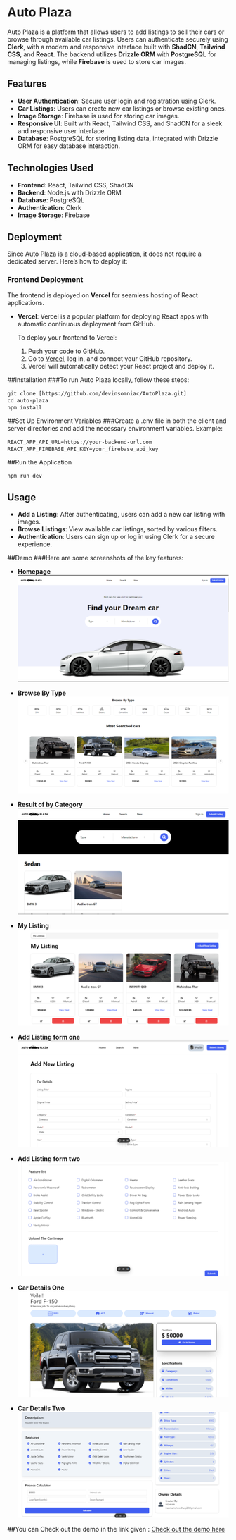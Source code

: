 # Auto Plaza

Auto Plaza is a platform that allows users to add listings to sell their cars or browse through available car listings. Users can authenticate securely using **Clerk**, with a modern and responsive interface built with **ShadCN**, **Tailwind CSS**, and **React**. The backend utilizes **Drizzle ORM** with **PostgreSQL** for managing listings, while **Firebase** is used to store car images.

## Features

- **User Authentication**: Secure user login and registration using Clerk.
- **Car Listings**: Users can create new car listings or browse existing ones.
- **Image Storage**: Firebase is used for storing car images.
- **Responsive UI**: Built with React, Tailwind CSS, and ShadCN for a sleek and responsive user interface.
- **Database**: PostgreSQL for storing listing data, integrated with Drizzle ORM for easy database interaction.

## Technologies Used

- **Frontend**: React, Tailwind CSS, ShadCN
- **Backend**: Node.js with Drizzle ORM
- **Database**: PostgreSQL
- **Authentication**: Clerk
- **Image Storage**: Firebase

## Deployment

Since Auto Plaza is a cloud-based application, it does not require a dedicated server. Here’s how to deploy it:

### Frontend Deployment

The frontend is deployed on **Vercel** for seamless hosting of React applications.

- **Vercel**: Vercel is a popular platform for deploying React apps with automatic continuous deployment from GitHub.
  
  To deploy your frontend to Vercel:
  1. Push your code to GitHub.
  2. Go to [Vercel](https://vercel.com/), log in, and connect your GitHub repository.
  3. Vercel will automatically detect your React project and deploy it.

##Installation
###To run Auto Plaza locally, follow these steps:
```
git clone [https://github.com/devinsomniac/AutoPlaza.git]
cd auto-plaza
npm install
```
##Set Up Environment Variables
###Create a .env file in both the client and server directories and add the necessary environment variables. Example:
```
REACT_APP_API_URL=https://your-backend-url.com
REACT_APP_FIREBASE_API_KEY=your_firebase_api_key

```

##Run the Application
```
npm run dev
```
## Usage

- **Add a Listing**: After authenticating, users can add a new car listing with images.
- **Browse Listings**: View available car listings, sorted by various filters.
- **Authentication**: Users can sign up or log in using Clerk for a secure experience.

##Demo
###Here are some screenshots of the key features:

- **Homepage**
  ![Homepage](Images/one.png)

- **Browse By Type**
  ![Homepage](Images/two.png)

- **Result of by Category**
  ![Homepage](Images/three.png)

- **My Listing**
  ![Homepage](Images/four.png)

- **Add Listing form one**
  ![Homepage](Images/five.png)

- **Add Listing form two**
  ![Homepage](Images/six.png)

- **Car Details One**
  ![Homepage](Images/seven.png)

- **Car Details Two**
  ![Homepage](Images/eight.png)


##You can Check out the demo in the link given :
  [Check out the demo here](https://auto-plaza.vercel.app/)

